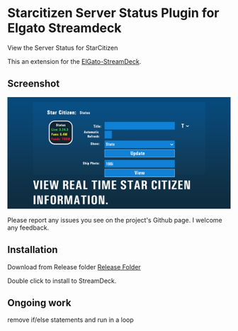 # Starcitizen Server Status Plugin for Elgato Streamdeck

View the Server Status for StarCitizen

This an extension for the [ElGato-StreamDeck](https://www.elgato.com/en/gaming/stream-deck).

## Screenshot

![screencap.png](doc/screencap.png)

Please report any issues you see on the project's Github page. I welcome any feedback.

## Installation

Download from Release folder [Release Folder](https://github.com/f00d4tehg0dz/starcitizen-server-status-plugin-for-elgato-streamdeck/Release/com.f00d4tehg0dz.starcitizen.streamDeckPlugin)

Double click to install to StreamDeck. 

## Ongoing work

remove if/else statements and run in a loop



